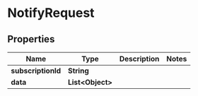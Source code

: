 

# NotifyRequest


## Properties

| Name | Type | Description | Notes |
|------------ | ------------- | ------------- | -------------|
|**subscriptionId** | **String** |  |  |
|**data** | **List&lt;Object&gt;** |  |  |



